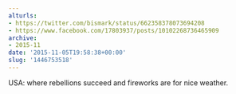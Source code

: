 ```yaml
---
alturls:
- https://twitter.com/bismark/status/662358378073694208
- https://www.facebook.com/17803937/posts/10102268736465909
archive:
- 2015-11
date: '2015-11-05T19:58:38+00:00'
slug: '1446753518'
---
```


USA: where rebellions succeed and fireworks are for nice weather.

